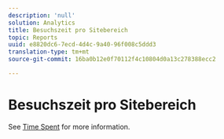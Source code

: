 ```yaml
---
description: 'null'
solution: Analytics
title: Besuchszeit pro Sitebereich
topic: Reports
uuid: e8820dc6-7ecd-4d4c-9a40-96f008c5ddd3
translation-type: tm+mt
source-git-commit: 16ba0b12e0f70112f4c10804d0a13c278388ecc2

---
```



# Besuchszeit pro Sitebereich

See [Time Spent](reports-time-spent-on-page.md) for more information.
